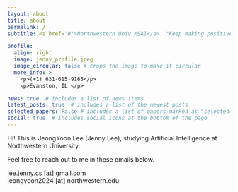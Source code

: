 ```yaml
---
layout: about
title: about
permalink: /
subtitle: <a href='#'>Northwestern Univ MSAI</a>. "Keep making positive loop"

profile:
  align: right
  image: jenny_profile.jpeg
  image_circular: false # crops the image to make it circular
  more_info: >
    <p>(+1) 631-615-9165</p>
    <p>Evanston, IL </p>

news: true  # includes a list of news items
latest_posts: true  # includes a list of the newest posts
selected_papers: False # includes a list of papers marked as "selected={true}"
social: true  # includes social icons at the bottom of the page
---
```


Hi! This is JeongYoon Lee (Jenny Lee), studying Artificial Intelligence at Northwestern University.
 
  
  Feel free to reach out to me in these emails below.
    
   lee.jenny.cs [at] gmail.com  
   jeongyoon2024 [at] northwestern.edu
  

